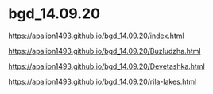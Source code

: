 # bgd_14.09.20

https://apalion1493.github.io/bgd_14.09.20/index.html

https://apalion1493.github.io/bgd_14.09.20/Buzludzha.html

https://apalion1493.github.io/bgd_14.09.20/Devetashka.html

https://apalion1493.github.io/bgd_14.09.20/rila-lakes.html

